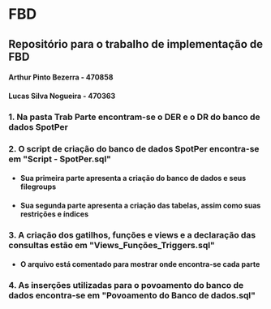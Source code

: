 # FBD
## Repositório para o trabalho de implementação de FBD
#### Arthur Pinto Bezerra - 470858
#### Lucas Silva Nogueira - 470363

### 1. Na pasta Trab Parte encontram-se o DER e o DR do banco de dados SpotPer

### 2. O script de criação do banco de dados SpotPer encontra-se em "Script - SpotPer.sql"
   - #### Sua primeira parte apresenta a criação do banco de dados e seus filegroups
   - #### Sua segunda parte apresenta a criação das tabelas, assim como suas restrições e índices

### 3. A criação dos gatilhos, funções e views e a declaração das consultas estão em "Views_Funções_Triggers.sql"
   - #### O arquivo está comentado para mostrar onde encontra-se cada parte

### 4. As inserções utilizadas para o povoamento do banco de dados encontra-se em "Povoamento do Banco de dados.sql"
